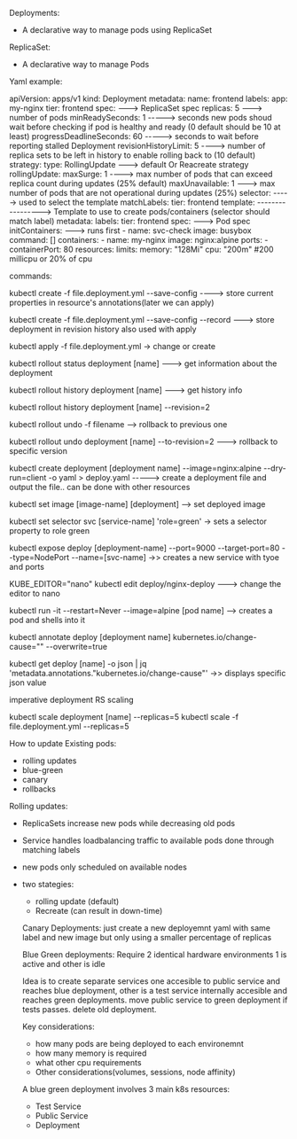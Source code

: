 Deployments:
- A declarative way to manage pods using ReplicaSet

ReplicaSet:
- A declarative way to manage Pods


Yaml example:

apiVersion: apps/v1
kind: Deployment
metadata:
  name: frontend
  labels:
    app: my-nginx
    tier: frontend
spec: ---> ReplicaSet spec
  replicas: 5 ---> number of pods
  minReadySeconds: 1 -----> seconds new pods shoud wait before checking if pod is healthy and ready (0 default should be 10 at least)
  progressDeadlineSeconds: 60 -----> seconds to wait before reporting stalled Deployment
  revisionHistoryLimit: 5 ----> number of replica sets to be left in history to enable rolling back to (10 default)
  strategy:
    type: RollingUpdate  ---> default Or Reacreate strategy
    rollingUpdate:
      maxSurge: 1  ----> max number of pods that can exceed replica count during updates (25% default)
      maxUnavailable: 1  ---> max number of pods that are not operational during updates (25%)
  selector: -----> used to select the template
    matchLabels:
      tier: frontend
  template: -----------------> Template to use to create pods/containers (selector should match label)
    metadata:
      labels:
        tier: frontend
    spec: ---> Pod spec
      initContainers: ---> runs first
      - name: svc-check
        image: busybox
        command: []
      containers:
      - name: my-nginx
        image: nginx:alpine
        ports:
        - containerPort: 80
        resources:
          limits:
            memory: "128Mi"
            cpu: "200m" #200 millicpu or 20% of cpu



commands:

kubectl create -f file.deployment.yml --save-config ----> store current properties in resource's annotations(later we can apply)

kubectl create -f file.deployment.yml --save-config --record ---> store deployment in revision history also used with apply

kubectl apply -f file.deployment.yml -> change or create

kubectl rollout status deployment [name] ---> get information about the deployment

kubectl rollout history deployment [name] ---> get history info

kubectl rollout history deployment [name] --revision=2 

kubectl rollout undo -f filename --> rollback to previous one
 
kubectl rollout undo deployment [name] --to-revision=2 ---> rollback to specific version

kubectl create deployment [deployment name] --image=nginx:alpine --dry-run=client -o yaml > deploy.yaml -----> create a deployment file and output the file.. can be done with other resources

kubectl set image [image-name] [deployment] --> set deployed image

kubectl set selector svc [service-name] 'role=green' -> sets a selector property to role green

kubectl expose deploy [deployment-name] --port=9000 --target-port=80 --type=NodePort --name=[svc-name]   ->> creates a new service with tyoe and ports

KUBE_EDITOR="nano" kubectl edit deploy/nginx-deploy ---> change the editor to nano

kubectl run -it --restart=Never --image=alpine [pod name]  --> creates a pod and shells into it

kubectl annotate deploy [deployment name] kubernetes.io/change-cause="" --overwrite=true

kubectl get deploy [name] -o json | jq 'metadata.annotations."kubernetes.io/change-cause"'   ->> displays specific json value


imperative deployment RS scaling

kubectl scale deployment [name] --replicas=5
kubectl scale -f file.deployment.yml --replicas=5


How to update Existing pods:
- rolling updates
- blue-green
- canary
- rollbacks


Rolling updates:
- ReplicaSets increase new pods while decreasing old pods
- Service handles loadbalancing traffic to available pods done through matching labels
- new pods only scheduled on available nodes
- two stategies:
  - rolling update (default)
  - Recreate (can result in down-time)


  Canary Deployments:
  just create a new deployemnt yaml with same label and new image but only using a smaller percentage of replicas

  Blue Green deployments:
  Require 2 identical hardware environments
  1 is active and other is idle

  Idea is to create separate services one accesible to public service and reaches blue deployment, other is a test service internally accesible and reaches green deployments.
  move public service to green deployment if tests passes. delete old deployment.

  Key considerations:
  - how many pods are being deployed to each environemnt
  - how many memory is required
  - what other cpu requirements
  - Other considerations(volumes, sessions, node affinity)

  A blue green deployment involves 3 main k8s resources:
  - Test Service
  - Public Service
  - Deployment